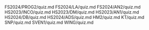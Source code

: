 FS2024/PROG2/quiz.md
FS2024/LA/quiz.md
FS2024/AN2/quiz.md
HS2023/INCO/quiz.md
HS2023/DM/quiz.md
HS2023/AN1/quiz.md
HS2024/DB/quiz.md
HS2024/ADS/quiz.md
HM2/quiz.md
KT/quiz.md
SNP/quiz.md
SVEN1/quiz.md
WING/quiz.md